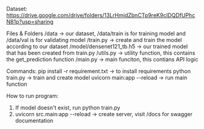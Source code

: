 Dataset: https://drive.google.com/drive/folders/13LrHmjdZbnCTp9reK9cIDQDfUPhcN81p?usp=sharing

Files & Folders
/data -> our dataset, /data/train is for training model and /data/val is for validating model
/train.py -> create and train the model according to our dataset
/model/densenet121_tb.h5 -> our trained model that has been created from train.py
/utils.py -> utility function, this contains the get_prediction function
/main.py -> main funciton, this contians API logic

Commands:
pip install -r requirement.txt -> to install requirements
python train.py -> train and create model
uvicorn main:app --reload -> run main function

How to run program:

1. If model doesn't exist, run python train.py
2. uvicorn src.main:app --reload -> create server, visit /docs for swagger documentation
